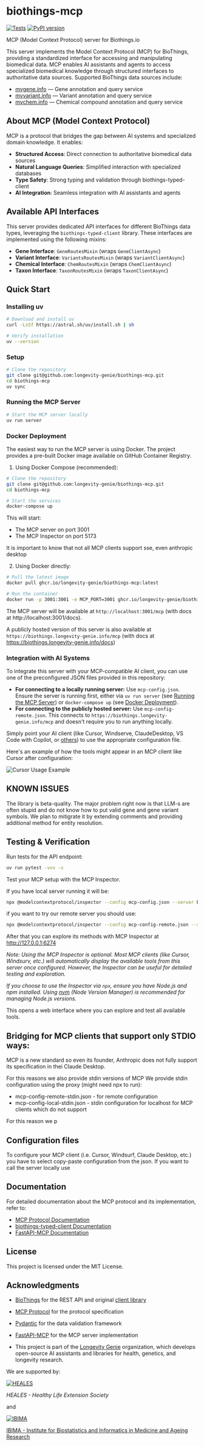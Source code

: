 # biothings-mcp
[![Tests](https://github.com/longevity-genie/biothings-mcp/actions/workflows/tests.yml/badge.svg)](https://github.com/longevity-genie/biothings-mcp/actions/workflows/tests.yml)
[![PyPI version](https://badge.fury.io/py/biothings-mcp.svg)](https://badge.fury.io/py/biothings-mcp)

MCP (Model Context Protocol) server for Biothings.io

This server implements the Model Context Protocol (MCP) for BioThings, providing a standardized interface for accessing and manipulating biomedical data. MCP enables AI assistants and agents to access specialized biomedical knowledge through structured interfaces to authoritative data sources. Supported BioThings data sources include:

- [mygene.info](https://mygene.info) — Gene annotation and query service
- [myvariant.info](https://myvariant.info) — Variant annotation and query service
- [mychem.info](https://mychem.info) — Chemical compound annotation and query service

## About MCP (Model Context Protocol)

MCP is a protocol that bridges the gap between AI systems and specialized domain knowledge. It enables:

- **Structured Access**: Direct connection to authoritative biomedical data sources
- **Natural Language Queries**: Simplified interaction with specialized databases
- **Type Safety**: Strong typing and validation through biothings-typed-client
- **AI Integration**: Seamless integration with AI assistants and agents

## Available API Interfaces

This server provides dedicated API interfaces for different BioThings data types, leveraging the `biothings-typed-client` library. These interfaces are implemented using the following mixins:

- **Gene Interface**: `GeneRoutesMixin` (wraps `GeneClientAsync`)
- **Variant Interface**: `VariantsRoutesMixin` (wraps `VariantClientAsync`)
- **Chemical Interface**: `ChemRoutesMixin` (wraps `ChemClientAsync`)
- **Taxon Interface**: `TaxonRoutesMixin` (wraps `TaxonClientAsync`)

## Quick Start

### Installing uv

```bash
# Download and install uv
curl -LsSf https://astral.sh/uv/install.sh | sh

# Verify installation
uv --version
```

### Setup

```bash
# Clone the repository
git clone git@github.com:longevity-genie/biothings-mcp.git
cd biothings-mcp
uv sync
```

### Running the MCP Server

```bash
# Start the MCP server locally
uv run server
```

### Docker Deployment

The easiest way to run the MCP server is using Docker. The project provides a pre-built Docker image available on GitHub Container Registry.

1. Using Docker Compose (recommended):

```bash
# Clone the repository
git clone git@github.com:longevity-genie/biothings-mcp.git
cd biothings-mcp

# Start the services
docker-compose up
```

This will start:
- The MCP server on port 3001
- The MCP Inspector on port 5173


It is important to know that not all MCP clients support sse, even anthropic desktop 

2. Using Docker directly:

```bash
# Pull the latest image
docker pull ghcr.io/longevity-genie/biothings-mcp:latest

# Run the container
docker run -p 3001:3001 -e MCP_PORT=3001 ghcr.io/longevity-genie/biothings-mcp:latest
```

The MCP server will be available at `http://localhost:3001/mcp` (with docs at http://localhost:3001/docs).

A publicly hosted version of this server is also available at `https://biothings.longevity-genie.info/mcp` (with docs at https://biothings.longevity-genie.info/docs)

### Integration with AI Systems

To integrate this server with your MCP-compatible AI client, you can use one of the preconfigured JSON files provided in this repository:

*   **For connecting to a locally running server:** Use `mcp-config.json`. Ensure the server is running first, either via `uv run server` (see [Running the MCP Server](#running-the-mcp-server)) or `docker-compose up` (see [Docker Deployment](#docker-deployment)).
*   **For connecting to the publicly hosted server:** Use `mcp-config-remote.json`. This connects to `https://biothings.longevity-genie.info/mcp` and doesn't require you to run anything locally.

Simply point your AI client (like Cursor, Windserve, ClaudeDesktop, VS Code with Copilot, or [others](https://github.com/punkpeye/awesome-mcp-clients)) to use the appropriate configuration file.

Here's an example of how the tools might appear in an MCP client like Cursor after configuration:

![Cursor Usage Example](images/cursor_usage_example.jpg)

## KNOWN ISSUES

The library is beta-quality. The major problem right now is that LLM-s are often stupid and do not know how to put valid gene and gene variant symbols. We plan to mitigrate it by extending comments and providing additional method for entity resolution.

## Testing & Verification

Run tests for the API endpoint:
```bash
uv run pytest -vvv -s
```

Test your MCP setup with the MCP Inspector.

If you have local server running it will be:

```bash
npx @modelcontextprotocol/inspector --config mcp-config.json --server biothings-mcp
```
if you want to try our remote server you should use:

```bash
npx @modelcontextprotocol/inspector --config mcp-config-remote.json --server biothings-mcp
```

After that you can explore its methods with MCP Inspector at http://127.0.0.1:6274


*Note: Using the MCP Inspector is optional. Most MCP clients (like Cursor, Windsurv, etc.) will automatically display the available tools from this server once configured. However, the Inspector can be useful for detailed testing and exploration.* 

*If you choose to use the Inspector via `npx`, ensure you have Node.js and npm installed. Using [nvm](https://github.com/nvm-sh/nvm) (Node Version Manager) is recommended for managing Node.js versions.*

This opens a web interface where you can explore and test all available tools.

## Bridging for MCP clients that support only STDIO ways:

MCP is a new standard so even its founder, Anthropic does not fully support its specification in thei Claude Desktop. 

For this reasons we also provide stdin versions of MCP
We provide stdin configuration using the proxy (might need npx to run):
* mcp-config-remote-stdin.json - for remote configuration
* mcp-config-local-stdin.json - stdin configuration for localhost for MCP clients which do not support 

For this reason we p

## Configuration files

To configure your MCP client (i.e. Cursor, Windsurf, Claude Desktop, etc.) you have to select copy-paste configuration from the json.
If you want to call the server locally use

## Documentation

For detailed documentation about the MCP protocol and its implementation, refer to:
- [MCP Protocol Documentation](https://modelcontextprotocol.org)
- [biothings-typed-client Documentation](https://github.com/longevity-genie/biothings-typed-client)
- [FastAPI-MCP Documentation](https://github.com/tadata-org/fastapi_mcp)

## License

This project is licensed under the MIT License.

## Acknowledgments

- [BioThings](https://biothings.io/) for the REST API and original [client library](https://github.com/biothings/biothings_client.py)
- [MCP Protocol](https://modelcontextprotocol.org) for the protocol specification
- [Pydantic](https://pydantic-docs.helpmanual.io/) for the data validation framework
- [FastAPI-MCP](https://github.com/tadata-org/fastapi_mcp) for the MCP server implementation

- This project is part of the [Longevity Genie](https://github.com/longevity-genie) organization, which develops open-source AI assistants and libraries for health, genetics, and longevity research.

We are supported by:

[![HEALES](images/heales.jpg)](https://heales.org/)

*HEALES - Healthy Life Extension Society*

and

[![IBIMA](images/IBIMA.jpg)](https://ibima.med.uni-rostock.de/)

[IBIMA - Institute for Biostatistics and Informatics in Medicine and Ageing Research](https://ibima.med.uni-rostock.de/)
